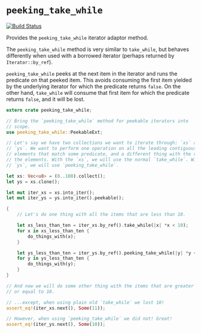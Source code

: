 # `peeking_take_while`

[![Build Status](https://travis-ci.org/fitzgen/peeking_take_while.png?branch=master)](https://travis-ci.org/fitzgen/peeking_take_while)

Provides the `peeking_take_while` iterator adaptor method.

The `peeking_take_while` method is very similar to `take_while`, but behaves
differently when used with a borrowed iterator (perhaps returned by
`Iterator::by_ref`).

`peeking_take_while` peeks at the next item in the iterator and runs the
predicate on that peeked item. This avoids consuming the first item yielded by
the underlying iterator for which the predicate returns `false`. On the other
hand, `take_while` will consume that first item for which the predicate returns
`false`, and it will be lost.

```rust
extern crate peeking_take_while;

// Bring the `peeking_take_while` method for peekable iterators into
// scope.
use peeking_take_while::PeekableExt;

// Let's say we have two collections we want to iterate through: `xs` and
// `ys`. We want to perform one operation on all the leading contiguous
// elements that match some predicate, and a different thing with the rest of
// the elements. With the `xs`, we will use the normal `take_while`. With the
// `ys`, we will use `peeking_take_while`.

let xs: Vec<u8> = (0..100).collect();
let ys = xs.clone();

let mut iter_xs = xs.into_iter();
let mut iter_ys = ys.into_iter().peekable();

{
    // Let's do one thing with all the items that are less than 10.

    let xs_less_than_ten = iter_xs.by_ref().take_while(|x| *x < 10);
    for x in xs_less_than_ten {
        do_things_with(x);
    }

    let ys_less_than_ten = iter_ys.by_ref().peeking_take_while(|y| *y < 10);
    for y in ys_less_than_ten {
        do_things_with(y);
    }
}

// And now we will do some other thing with the items that are greater than
// or equal to 10.

// ...except, when using plain old `take_while` we lost 10!
assert_eq!(iter_xs.next(), Some(11));

// However, when using `peeking_take_while` we did not! Great!
assert_eq!(iter_ys.next(), Some(10));
```
